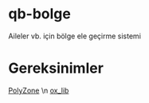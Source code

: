 # qb-bolge
Aileler vb. için bölge ele geçirme sistemi

# Gereksinimler
[PolyZone](https://github.com/mkafrin/PolyZone) \n
[ox_lib](https://github.com/overextended/ox_lib)
